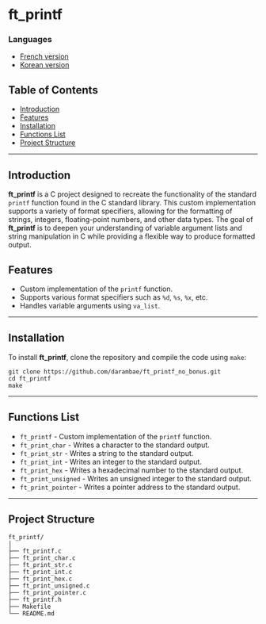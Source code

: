 # ft_printf
### Languages

- [French version](./readme_fr.md)
- [Korean version](./readme_kr.md)

## Table of Contents

- [Introduction](#introduction)
- [Features](#features)
- [Installation](#installation)
- [Functions List](#functions-list)
- [Project Structure](#project-structure)

---

## Introduction

**ft_printf** is a C project designed to recreate the functionality of the standard `printf` function found in the C standard library. This custom implementation supports a variety of format specifiers, allowing for the formatting of strings, integers, floating-point numbers, and other data types. The goal of **ft_printf** is to deepen your understanding of variable argument lists and string manipulation in C while providing a flexible way to produce formatted output.

## Features

- Custom implementation of the `printf` function.
- Supports various format specifiers such as `%d`, `%s`, `%x`, etc.
- Handles variable arguments using `va_list`.

---

## Installation

To install **ft_printf**, clone the repository and compile the code using `make`:

```
git clone https://github.com/darambae/ft_printf_no_bonus.git
cd ft_printf
make
```

---

## Functions List

- `ft_printf` - Custom implementation of the `printf` function.
- `ft_print_char` - Writes a character to the standard output.
- `ft_print_str` - Writes a string to the standard output.
- `ft_print_int` - Writes an integer to the standard output.
- `ft_print_hex` - Writes a hexadecimal number to the standard output.
- `ft_print_unsigned` - Writes an unsigned integer to the standard output.
- `ft_print_pointer` - Writes a pointer address to the standard output.

---

## Project Structure

```
ft_printf/
│
├── ft_printf.c
├── ft_print_char.c
├── ft_print_str.c
├── ft_print_int.c
├── ft_print_hex.c
├── ft_print_unsigned.c
├── ft_print_pointer.c
├── ft_printf.h
├── Makefile
└── README.md
```
